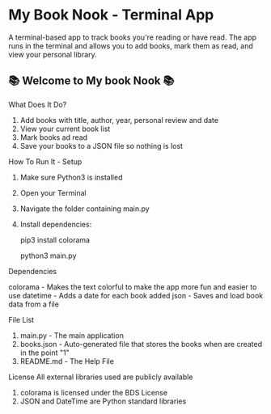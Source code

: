 # My Book Nook - Terminal App

A terminal-based app to track books you're reading or have read. 
The app runs in the terminal and allows you to add books, mark them as read, and view your personal library. 

📚 Welcome to My book Nook 📚
-----------------------------

What Does It Do?
1. Add books with title, author, year, personal review and date
2. View your current book list 
3. Mark books ad read
4. Save your books to a JSON file so nothing is lost


How To Run It - Setup

1. Make sure Python3 is installed
2. Open your Terminal
3. Navigate the folder containing main.py
4. Install dependencies:

     pip3 install colorama

     python3 main.py

Dependencies

colorama  -  Makes the text colorful to make the app more fun and easier to use
datetime  -  Adds a date for each book added
json      -  Saves and load book data from a file

File List
1. main.py  -  The main application 
2. books.json - Auto-generated file that stores the books when are created in the point "1"
3. README.md  - The Help File

License 
All external libraries used are publicly available
1. colorama is licensed under the BDS License
2. JSON and DateTime are Python standard libraries
